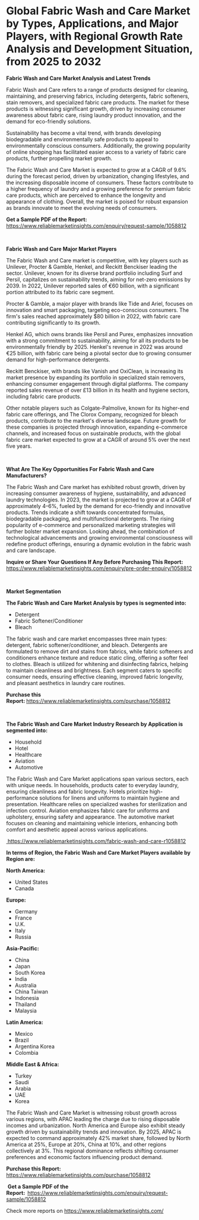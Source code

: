 <p><h1>Global Fabric Wash and Care Market by Types, Applications, and Major Players, with Regional Growth Rate Analysis and Development Situation, from 2025 to 2032</h1></p><p><strong>Fabric Wash and Care Market Analysis and Latest Trends</strong></p>
<p><p>Fabric Wash and Care refers to a range of products designed for cleaning, maintaining, and preserving fabrics, including detergents, fabric softeners, stain removers, and specialized fabric care products. The market for these products is witnessing significant growth, driven by increasing consumer awareness about fabric care, rising laundry product innovation, and the demand for eco-friendly solutions. </p><p>Sustainability has become a vital trend, with brands developing biodegradable and environmentally safe products to appeal to environmentally conscious consumers. Additionally, the growing popularity of online shopping has facilitated easier access to a variety of fabric care products, further propelling market growth. </p><p>The Fabric Wash and Care Market is expected to grow at a CAGR of 9.6% during the forecast period, driven by urbanization, changing lifestyles, and the increasing disposable income of consumers. These factors contribute to a higher frequency of laundry and a growing preference for premium fabric care products, which are perceived to enhance the longevity and appearance of clothing. Overall, the market is poised for robust expansion as brands innovate to meet the evolving needs of consumers.</p></p>
<p><strong>Get a Sample PDF of the Report:&nbsp;</strong> <a href="https://www.reliablemarketinsights.com/enquiry/request-sample/1058812?utm_campaign=2246&utm_medium=2&utm_source=Github&utm_content=ia&utm_term=04042025&utm_id=fabric-wash-and-care">https://www.reliablemarketinsights.com/enquiry/request-sample/1058812</a></p>
<p>&nbsp;</p>
<p><strong>Fabric Wash and Care Major Market Players</strong></p>
<p><p>The Fabric Wash and Care market is competitive, with key players such as Unilever, Procter & Gamble, Henkel, and Reckitt Benckiser leading the sector. Unilever, known for its diverse brand portfolio including Surf and Persil, capitalizes on sustainability trends, aiming for net-zero emissions by 2039. In 2022, Unilever reported sales of €60 billion, with a significant portion attributed to its fabric care segment.</p><p>Procter & Gamble, a major player with brands like Tide and Ariel, focuses on innovation and smart packaging, targeting eco-conscious consumers. The firm's sales reached approximately $80 billion in 2022, with fabric care contributing significantly to its growth.</p><p>Henkel AG, which owns brands like Persil and Purex, emphasizes innovation with a strong commitment to sustainability, aiming for all its products to be environmentally friendly by 2025. Henkel's revenue in 2022 was around €25 billion, with fabric care being a pivotal sector due to growing consumer demand for high-performance detergents.</p><p>Reckitt Benckiser, with brands like Vanish and OxiClean, is increasing its market presence by expanding its portfolio in specialized stain removers, enhancing consumer engagement through digital platforms. The company reported sales revenue of over £13 billion in its health and hygiene sectors, including fabric care products.</p><p>Other notable players such as Colgate-Palmolive, known for its higher-end fabric care offerings, and The Clorox Company, recognized for bleach products, contribute to the market's diverse landscape. Future growth for these companies is projected through innovation, expanding e-commerce channels, and increased focus on sustainable products, with the global fabric care market expected to grow at a CAGR of around 5% over the next five years.</p></p>
<p>&nbsp;</p>
<p><strong>What Are The Key Opportunities For Fabric Wash and Care Manufacturers?</strong></p>
<p><p>The Fabric Wash and Care market has exhibited robust growth, driven by increasing consumer awareness of hygiene, sustainability, and advanced laundry technologies. In 2023, the market is projected to grow at a CAGR of approximately 4–6%, fueled by the demand for eco-friendly and innovative products. Trends indicate a shift towards concentrated formulas, biodegradable packaging, and multifunctional detergents. The rising popularity of e-commerce and personalized marketing strategies will further bolster market expansion. Looking ahead, the combination of technological advancements and growing environmental consciousness will redefine product offerings, ensuring a dynamic evolution in the fabric wash and care landscape.</p></p>
<p><strong>Inquire or Share Your Questions If Any Before Purchasing This Report:</strong> <a href="https://www.reliablemarketinsights.com/enquiry/pre-order-enquiry/1058812?utm_campaign=2246&utm_medium=2&utm_source=Github&utm_content=ia&utm_term=04042025&utm_id=fabric-wash-and-care">https://www.reliablemarketinsights.com/enquiry/pre-order-enquiry/1058812</a></p>
<p>&nbsp;</p>
<p><strong>Market Segmentation</strong></p>
<p><strong>The Fabric Wash and Care Market Analysis by types is segmented into:</strong></p>
<p><ul><li>Detergent</li><li>Fabric Softener/Conditioner</li><li>Bleach</li></ul></p>
<p><p>The fabric wash and care market encompasses three main types: detergent, fabric softener/conditioner, and bleach. Detergents are formulated to remove dirt and stains from fabrics, while fabric softeners and conditioners enhance texture and reduce static cling, offering a softer feel to clothes. Bleach is utilized for whitening and disinfecting fabrics, helping to maintain cleanliness and brightness. Each segment caters to specific consumer needs, ensuring effective cleaning, improved fabric longevity, and pleasant aesthetics in laundry care routines.</p></p>
<p><strong>Purchase this Report:&nbsp;</strong><a href="https://www.reliablemarketinsights.com/purchase/1058812?utm_campaign=2246&utm_medium=2&utm_source=Github&utm_content=ia&utm_term=04042025&utm_id=fabric-wash-and-care">https://www.reliablemarketinsights.com/purchase/1058812</a></p>
<p>&nbsp;</p>
<p><strong>The Fabric Wash and Care Market Industry Research by Application is segmented into:</strong></p>
<p><ul><li>Household</li><li>Hotel</li><li>Healthcare</li><li>Aviation</li><li>Automotive</li></ul></p>
<p><p>The Fabric Wash and Care Market applications span various sectors, each with unique needs. In households, products cater to everyday laundry, ensuring cleanliness and fabric longevity. Hotels prioritize high-performance solutions for linens and uniforms to maintain hygiene and presentation. Healthcare relies on specialized washes for sterilization and infection control. Aviation emphasizes fabric care for uniforms and upholstery, ensuring safety and appearance. The automotive market focuses on cleaning and maintaining vehicle interiors, enhancing both comfort and aesthetic appeal across various applications.</p></p>
<p><a href="https://www.reliablemarketinsights.com/fabric-wash-and-care-r1058812?utm_campaign=2246&utm_medium=2&utm_source=Github&utm_content=ia&utm_term=04042025&utm_id=fabric-wash-and-care">&nbsp;https://www.reliablemarketinsights.com/fabric-wash-and-care-r1058812</a></p>
<p><strong>In terms of Region, the Fabric Wash and Care Market Players available by Region are:</strong></p>
<p>
    <p> <strong> North America: </strong>
        <ul>
            <li>United States</li>
            <li>Canada</li>
        </ul>
        </p> 
    <p> <strong> Europe: </strong>
        <ul>
            <li>Germany</li>
            <li>France</li>
            <li>U.K.</li>
            <li>Italy</li>
            <li>Russia</li>
        </ul>
        </p> 
    <p> <strong> Asia-Pacific: </strong>
        <ul>
            <li>China</li>
            <li>Japan</li>
            <li>South Korea</li>
            <li>India</li>
            <li>Australia</li>
            <li>China Taiwan</li>
            <li>Indonesia</li>
            <li>Thailand</li>
            <li>Malaysia</li>
        </ul>
        </p> 
    <p> <strong> Latin America: </strong>
        <ul>
            <li>Mexico</li>
            <li>Brazil</li>
            <li>Argentina Korea</li>
            <li>Colombia</li>
        </ul>
        </p> 
    <p> <strong> Middle East & Africa: </strong>
        <ul>
            <li>Turkey</li>
            <li>Saudi</li>
            <li>Arabia</li>
            <li>UAE</li>
            <li>Korea</li>
        </ul>
    </p>
    </p>
<p><p>The Fabric Wash and Care Market is witnessing robust growth across various regions, with APAC leading the charge due to rising disposable incomes and urbanization. North America and Europe also exhibit steady growth driven by sustainability trends and innovation. By 2025, APAC is expected to command approximately 42% market share, followed by North America at 25%, Europe at 20%, China at 10%, and other regions collectively at 3%. This regional dominance reflects shifting consumer preferences and economic factors influencing product demand.</p></p>
<p><strong>Purchase this Report: </strong><a href="https://www.reliablemarketinsights.com/purchase/1058812?utm_campaign=2246&utm_medium=2&utm_source=Github&utm_content=ia&utm_term=04042025&utm_id=fabric-wash-and-care">https://www.reliablemarketinsights.com/purchase/1058812</a></p>
<p>&nbsp;<strong>Get a Sample PDF of the Report:&nbsp;&nbsp;</strong><a href="https://www.reliablemarketinsights.com/enquiry/request-sample/1058812?utm_campaign=2246&utm_medium=2&utm_source=Github&utm_content=ia&utm_term=04042025&utm_id=fabric-wash-and-care">https://www.reliablemarketinsights.com/enquiry/request-sample/1058812</a></p>
<p><strong></strong></p>
<p>Check more reports on <a href="https://www.reliablemarketinsights.com/?utm_campaign=2246&utm_medium=2&utm_source=Github&utm_content=ia&utm_term=04042025&utm_id=fabric-wash-and-care">https://www.reliablemarketinsights.com/</a></p>